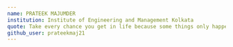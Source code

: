 ```yaml
---
name: PRATEEK MAJUMDER
institution: Institute of Engineering and Management Kolkata  
quote: Take every chance you get in life because some things only happen once.
github_user: prateekmaj21
---
```

